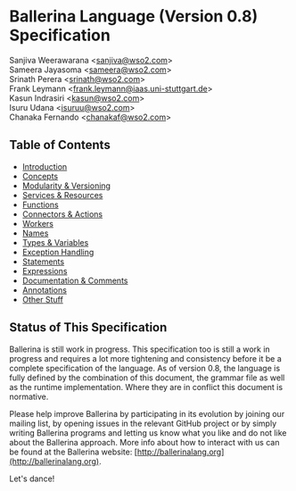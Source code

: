 # Ballerina Language (Version 0.8) Specification

Sanjiva Weerawarana <<sanjiva@wso2.com>><br/>
Sameera Jayasoma <<sameera@wso2.com>><br/>
Srinath Perera <<srinath@wso2.com>><br/>
Frank Leymann <<frank.leymann@iaas.uni-stuttgart.de>><br/>
Kasun Indrasiri <<kasun@wso2.com>><br/>
Isuru Udana <<isuruu@wso2.com>><br/>
Chanaka Fernando <<chanakaf@wso2.com>>

## Table of Contents
- [Introduction](introduction.md)
- [Concepts](concepts.md)
- [Modularity & Versioning](modularity.md)
- [Services & Resources](services.md)
- [Functions](functions.md)
- [Connectors & Actions](connectors.md)
- [Workers](workers.md)
- [Names](names.md)
- [Types & Variables](typesandvar.md)
- [Exception Handling](exceptions.md)
- [Statements](statements.md)
- [Expressions](expressions.md)
- [Documentation & Comments](docsandcomments.md)
- [Annotations](annotations.md)
- [Other Stuff](rest.md)

## Status of This Specification

Ballerina is still work in progress. This specification too is still a work in progress and requires a lot more tightening and consistency before it be a complete specification of the language. As of version 0.8, the language is fully defined by the combination of this document, the grammar file as well as the runtime implementation. Where they are in conflict this document is normative.

Please help improve Ballerina by participating in its evolution by joining our mailing list, by opening issues in the relevant GitHub project or by simply writing Ballerina programs and letting us know what you like and do not like about the Ballerina approach. More info about how to interact with us can be found at the Ballerina website: [http://ballerinalang.org](http://ballerinalang.org).

Let's dance!

